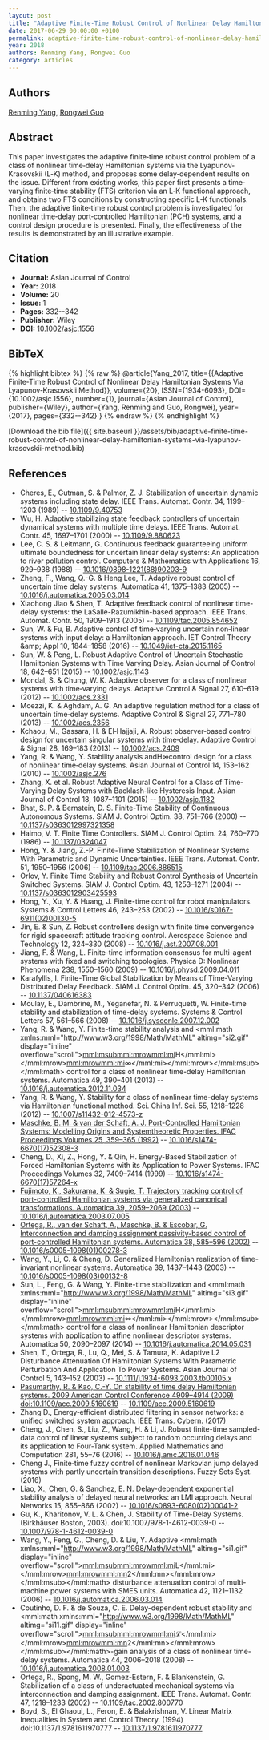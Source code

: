 ```yaml
---
layout: post
title: "Adaptive Finite‐Time Robust Control of Nonlinear Delay Hamiltonian Systems Via Lyapunov‐Krasovskii Method"
date: 2017-06-29 00:00:00 +0100
permalink: adaptive-finite-time-robust-control-of-nonlinear-delay-hamiltonian-systems-via-lyapunov-krasovskii-method
year: 2018
authors: Renming Yang, Rongwei Guo
category: articles
---
```

 
## Authors
[Renming Yang](authors/renming-yang), [Rongwei Guo](authors/rongwei-guo)
 
## Abstract
This paper investigates the adaptive finite‐time robust control problem of a class of nonlinear time‐delay Hamiltonian systems via the Lyapunov‐Krasovskii (L‐K) method, and proposes some delay‐dependent results on the issue. Different from existing works, this paper first presents a time‐varying finite‐time stability (FTS) criterion via an L‐K functional approach, and obtains two FTS conditions by constructing specific L‐K functionals. Then, the adaptive finite‐time robust control problem is investigated for nonlinear time‐delay port‐controlled Hamiltonian (PCH) systems, and a control design procedure is presented. Finally, the effectiveness of the results is demonstrated by an illustrative example.
 
## Citation
- **Journal:** Asian Journal of Control
- **Year:** 2018
- **Volume:** 20
- **Issue:** 1
- **Pages:** 332--342
- **Publisher:** Wiley
- **DOI:** [10.1002/asjc.1556](https://doi.org/10.1002/asjc.1556)
 
## BibTeX
{% highlight bibtex %}
{% raw %}
@article{Yang_2017,
  title={{Adaptive Finite‐Time Robust Control of Nonlinear Delay Hamiltonian Systems Via Lyapunov‐Krasovskii Method}},
  volume={20},
  ISSN={1934-6093},
  DOI={10.1002/asjc.1556},
  number={1},
  journal={Asian Journal of Control},
  publisher={Wiley},
  author={Yang, Renming and Guo, Rongwei},
  year={2017},
  pages={332--342}
}
{% endraw %}
{% endhighlight %}
 
[Download the bib file]({{ site.baseurl }}/assets/bib/adaptive-finite-time-robust-control-of-nonlinear-delay-hamiltonian-systems-via-lyapunov-krasovskii-method.bib)
 
## References
- Cheres, E., Gutman, S. & Palmor, Z. J. Stabilization of uncertain dynamic systems including state delay. IEEE Trans. Automat. Contr. 34, 1199–1203 (1989) -- [10.1109/9.40753](https://doi.org/10.1109/9.40753)
- Wu, H. Adaptive stabilizing state feedback controllers of uncertain dynamical systems with multiple time delays. IEEE Trans. Automat. Contr. 45, 1697–1701 (2000) -- [10.1109/9.880623](https://doi.org/10.1109/9.880623)
- Lee, C. S. & Leitmann, G. Continuous feedback guaranteeing uniform ultimate boundedness for uncertain linear delay systems: An application to river pollution control. Computers &amp; Mathematics with Applications 16, 929–938 (1988) -- [10.1016/0898-1221(88)90203-9](https://doi.org/10.1016/0898-1221(88)90203-9)
- Zheng, F., Wang, Q.-G. & Heng Lee, T. Adaptive robust control of uncertain time delay systems. Automatica 41, 1375–1383 (2005) -- [10.1016/j.automatica.2005.03.014](https://doi.org/10.1016/j.automatica.2005.03.014)
- Xiaohong Jiao & Shen, T. Adaptive feedback control of nonlinear time-delay systems: the LaSalle-Razumikhin-based approach. IEEE Trans. Automat. Contr. 50, 1909–1913 (2005) -- [10.1109/tac.2005.854652](https://doi.org/10.1109/tac.2005.854652)
- Sun, W. & Fu, B. Adaptive control of time‐varying uncertain non‐linear systems with input delay: a Hamiltonian approach. IET Control Theory &amp;amp; Appl 10, 1844–1858 (2016) -- [10.1049/iet-cta.2015.1165](https://doi.org/10.1049/iet-cta.2015.1165)
- Sun, W. & Peng, L. Robust Adaptive Control of Uncertain Stochastic Hamiltonian Systems with Time Varying Delay. Asian Journal of Control 18, 642–651 (2015) -- [10.1002/asjc.1143](https://doi.org/10.1002/asjc.1143)
- Mondal, S. & Chung, W. K. Adaptive observer for a class of nonlinear systems with time‐varying delays. Adaptive Control &amp; Signal 27, 610–619 (2012) -- [10.1002/acs.2331](https://doi.org/10.1002/acs.2331)
- Moezzi, K. & Aghdam, A. G. An adaptive regulation method for a class of uncertain time‐delay systems. Adaptive Control &amp; Signal 27, 771–780 (2013) -- [10.1002/acs.2356](https://doi.org/10.1002/acs.2356)
- Kchaou, M., Gassara, H. & El‐Hajjaji, A. Robust observer‐based control design for uncertain singular systems with time‐delay. Adaptive Control &amp; Signal 28, 169–183 (2013) -- [10.1002/acs.2409](https://doi.org/10.1002/acs.2409)
- Yang, R. & Wang, Y. Stability analysis andH∞control design for a class of nonlinear time‐delay systems. Asian Journal of Control 14, 153–162 (2010) -- [10.1002/asjc.276](https://doi.org/10.1002/asjc.276)
- Zhang, X. et al. Robust Adaptive Neural Control for a Class of Time‐Varying Delay Systems with Backlash‐like Hysteresis Input. Asian Journal of Control 18, 1087–1101 (2015) -- [10.1002/asjc.1182](https://doi.org/10.1002/asjc.1182)
- Bhat, S. P. & Bernstein, D. S. Finite-Time Stability of Continuous Autonomous Systems. SIAM J. Control Optim. 38, 751–766 (2000) -- [10.1137/s0363012997321358](https://doi.org/10.1137/s0363012997321358)
- Haimo, V. T. Finite Time Controllers. SIAM J. Control Optim. 24, 760–770 (1986) -- [10.1137/0324047](https://doi.org/10.1137/0324047)
- Hong, Y. & Jiang, Z.-P. Finite-Time Stabilization of Nonlinear Systems With Parametric and Dynamic Uncertainties. IEEE Trans. Automat. Contr. 51, 1950–1956 (2006) -- [10.1109/tac.2006.886515](https://doi.org/10.1109/tac.2006.886515)
- Orlov, Y. Finite Time Stability and Robust Control Synthesis of Uncertain Switched Systems. SIAM J. Control Optim. 43, 1253–1271 (2004) -- [10.1137/s0363012903425593](https://doi.org/10.1137/s0363012903425593)
- Hong, Y., Xu, Y. & Huang, J. Finite-time control for robot manipulators. Systems &amp; Control Letters 46, 243–253 (2002) -- [10.1016/s0167-6911(02)00130-5](https://doi.org/10.1016/s0167-6911(02)00130-5)
- Jin, E. & Sun, Z. Robust controllers design with finite time convergence for rigid spacecraft attitude tracking control. Aerospace Science and Technology 12, 324–330 (2008) -- [10.1016/j.ast.2007.08.001](https://doi.org/10.1016/j.ast.2007.08.001)
- Jiang, F. & Wang, L. Finite-time information consensus for multi-agent systems with fixed and switching topologies. Physica D: Nonlinear Phenomena 238, 1550–1560 (2009) -- [10.1016/j.physd.2009.04.011](https://doi.org/10.1016/j.physd.2009.04.011)
- Karafyllis, I. Finite-Time Global Stabilization by Means of Time-Varying Distributed Delay Feedback. SIAM J. Control Optim. 45, 320–342 (2006) -- [10.1137/040616383](https://doi.org/10.1137/040616383)
- Moulay, E., Dambrine, M., Yeganefar, N. & Perruquetti, W. Finite-time stability and stabilization of time-delay systems. Systems &amp; Control Letters 57, 561–566 (2008) -- [10.1016/j.sysconle.2007.12.002](https://doi.org/10.1016/j.sysconle.2007.12.002)
- Yang, R. & Wang, Y. Finite-time stability analysis and <mml:math xmlns:mml="http://www.w3.org/1998/Math/MathML" altimg="si2.gif" display="inline" overflow="scroll"><mml:msub><mml:mrow><mml:mi>H</mml:mi></mml:mrow><mml:mrow><mml:mi>∞</mml:mi></mml:mrow></mml:msub></mml:math> control for a class of nonlinear time-delay Hamiltonian systems. Automatica 49, 390–401 (2013) -- [10.1016/j.automatica.2012.11.034](https://doi.org/10.1016/j.automatica.2012.11.034)
- Yang, R. & Wang, Y. Stability for a class of nonlinear time-delay systems via Hamiltonian functional method. Sci. China Inf. Sci. 55, 1218–1228 (2012) -- [10.1007/s11432-012-4573-z](https://doi.org/10.1007/s11432-012-4573-z)
- [Maschke, B. M. & van der Schaft, A. J. Port-Controlled Hamiltonian Systems: Modelling Origins and Systemtheoretic Properties. IFAC Proceedings Volumes 25, 359–365 (1992)](port-controlled-hamiltonian-systems-modelling-origins-and-systemtheoretic-properties) -- [10.1016/s1474-6670(17)52308-3](https://doi.org/10.1016/s1474-6670(17)52308-3)
- Cheng, D., Xi, Z., Hong, Y. & Qin, H. Energy-Based Stabilization of Forced Hamiltonian Systems with its Application to Power Systems. IFAC Proceedings Volumes 32, 7409–7414 (1999) -- [10.1016/s1474-6670(17)57264-x](https://doi.org/10.1016/s1474-6670(17)57264-x)
- [Fujimoto, K., Sakurama, K. & Sugie, T. Trajectory tracking control of port-controlled Hamiltonian systems via generalized canonical transformations. Automatica 39, 2059–2069 (2003)](trajectory-tracking-control-of-port-controlled-hamiltonian-systems-via-generalized-canonical-transformations) -- [10.1016/j.automatica.2003.07.005](https://doi.org/10.1016/j.automatica.2003.07.005)
- [Ortega, R., van der Schaft, A., Maschke, B. & Escobar, G. Interconnection and damping assignment passivity-based control of port-controlled Hamiltonian systems. Automatica 38, 585–596 (2002)](interconnection-and-damping-assignment-passivity-based-control-of-port-controlled-hamiltonian-systems) -- [10.1016/s0005-1098(01)00278-3](https://doi.org/10.1016/s0005-1098(01)00278-3)
- Wang, Y., Li, C. & Cheng, D. Generalized Hamiltonian realization of time-invariant nonlinear systems. Automatica 39, 1437–1443 (2003) -- [10.1016/s0005-1098(03)00132-8](https://doi.org/10.1016/s0005-1098(03)00132-8)
- Sun, L., Feng, G. & Wang, Y. Finite-time stabilization and <mml:math xmlns:mml="http://www.w3.org/1998/Math/MathML" altimg="si3.gif" display="inline" overflow="scroll"><mml:msub><mml:mrow><mml:mi>H</mml:mi></mml:mrow><mml:mrow><mml:mi>∞</mml:mi></mml:mrow></mml:msub></mml:math> control for a class of nonlinear Hamiltonian descriptor systems with application to affine nonlinear descriptor systems. Automatica 50, 2090–2097 (2014) -- [10.1016/j.automatica.2014.05.031](https://doi.org/10.1016/j.automatica.2014.05.031)
- Shen, T., Ortega, R., Lu, Q., Mei, S. & Tamura, K. Adaptive L2 Disturbance Attenuation Of Hamiltonian Systems With Parametric Perturbation And Application To Power Systems. Asian Journal of Control 5, 143–152 (2003) -- [10.1111/j.1934-6093.2003.tb00105.x](https://doi.org/10.1111/j.1934-6093.2003.tb00105.x)
- [Pasumarthy, R. & Kao, C.-Y. On stability of time delay Hamiltonian systems. 2009 American Control Conference 4909–4914 (2009) doi:10.1109/acc.2009.5160619](on-stability-of-time-delay-hamiltonian-systems) -- [10.1109/acc.2009.5160619](https://doi.org/10.1109/acc.2009.5160619)
- Zhang D., Energy‐efficient distributed filtering in sensor networks: a unified switched system approach. IEEE Trans. Cybern. (2017)
- Cheng, J., Chen, S., Liu, Z., Wang, H. & Li, J. Robust finite-time sampled-data control of linear systems subject to random occurring delays and its application to Four-Tank system. Applied Mathematics and Computation 281, 55–76 (2016) -- [10.1016/j.amc.2016.01.046](https://doi.org/10.1016/j.amc.2016.01.046)
- Cheng J., Finite‐time  fuzzy control of nonlinear Markovian jump delayed systems with partly uncertain transition descriptions. Fuzzy Sets Syst. (2016)
- Liao, X., Chen, G. & Sanchez, E. N. Delay-dependent exponential stability analysis of delayed neural networks: an LMI approach. Neural Networks 15, 855–866 (2002) -- [10.1016/s0893-6080(02)00041-2](https://doi.org/10.1016/s0893-6080(02)00041-2)
- Gu, K., Kharitonov, V. L. & Chen, J. Stability of Time-Delay Systems. (Birkhäuser Boston, 2003). doi:10.1007/978-1-4612-0039-0 -- [10.1007/978-1-4612-0039-0](https://doi.org/10.1007/978-1-4612-0039-0)
- Wang, Y., Feng, G., Cheng, D. & Liu, Y. Adaptive <mml:math xmlns:mml="http://www.w3.org/1998/Math/MathML" altimg="si1.gif" display="inline" overflow="scroll"><mml:msub><mml:mrow><mml:mi>L</mml:mi></mml:mrow><mml:mrow><mml:mn>2</mml:mn></mml:mrow></mml:msub></mml:math> disturbance attenuation control of multi-machine power systems with SMES units. Automatica 42, 1121–1132 (2006) -- [10.1016/j.automatica.2006.03.014](https://doi.org/10.1016/j.automatica.2006.03.014)
- Coutinho, D. F. & de Souza, C. E. Delay-dependent robust stability and <mml:math xmlns:mml="http://www.w3.org/1998/Math/MathML" altimg="si11.gif" display="inline" overflow="scroll"><mml:msub><mml:mrow><mml:mi>ℒ</mml:mi></mml:mrow><mml:mrow><mml:mn>2</mml:mn></mml:mrow></mml:msub></mml:math>-gain analysis of a class of nonlinear time-delay systems. Automatica 44, 2006–2018 (2008) -- [10.1016/j.automatica.2008.01.003](https://doi.org/10.1016/j.automatica.2008.01.003)
- Ortega, R., Spong, M. W., Gomez-Estern, F. & Blankenstein, G. Stabilization of a class of underactuated mechanical systems via interconnection and damping assignment. IEEE Trans. Automat. Contr. 47, 1218–1233 (2002) -- [10.1109/tac.2002.800770](https://doi.org/10.1109/tac.2002.800770)
- Boyd, S., El Ghaoui, L., Feron, E. & Balakrishnan, V. Linear Matrix Inequalities in System and Control Theory. (1994) doi:10.1137/1.9781611970777 -- [10.1137/1.9781611970777](https://doi.org/10.1137/1.9781611970777)

